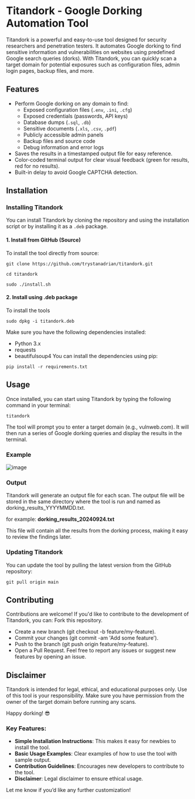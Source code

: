 # Titandork - Google Dorking Automation Tool

Titandork is a powerful and easy-to-use tool designed for security researchers and penetration testers. It automates Google dorking to find sensitive information and vulnerabilities on websites using predefined Google search queries (dorks). With Titandork, you can quickly scan a target domain for potential exposures such as configuration files, admin login pages, backup files, and more.

## Features
- Perform Google dorking on any domain to find:
  - Exposed configuration files (`.env`, `.ini`, `.cfg`)
  - Exposed credentials (passwords, API keys)
  - Database dumps (`.sql`, `.db`)
  - Sensitive documents (`.xls`, `.csv`, `.pdf`)
  - Publicly accessible admin panels
  - Backup files and source code
  - Debug information and error logs
- Saves the results in a timestamped output file for easy reference.
- Color-coded terminal output for clear visual feedback (green for results, red for no results).
- Built-in delay to avoid Google CAPTCHA detection.

## Installation

### Installing Titandork

You can install Titandork by cloning the repository and using the installation script or by installing it as a `.deb` package.

#### 1. Install from GitHub (Source)
To install the tool directly from source:
```
git clone https://github.com/trystanadrian/titandork.git
```
```
cd titandork
```
```
sudo ./install.sh
```

#### 2. Install using .deb package 
To install the tools
```
sudo dpkg -i titandork.deb
```
Make sure you have the following dependencies installed:
* Python 3.x
* requests
* beautifulsoup4
You can install the dependencies using pip:
```
pip install -r requirements.txt
```

## Usage
Once installed, you can start using Titandork by typing the following command in your terminal:
```
titandork
```
The tool will prompt you to enter a target domain (e.g., vulnweb.com). It will then run a series of Google dorking queries and display the results in the terminal.

### Example
![image](https://github.com/user-attachments/assets/946bb60c-da94-40b5-bd53-e4b3bdff2c33)


### Output
Titandork will generate an output file for each scan. The output file will be stored in the same directory where the tool is run and named as dorking_results_YYYYMMDD.txt.

for example: **dorking_results_20240924.txt**

This file will contain all the results from the dorking process, making it easy to review the findings later.

### Updating Titandork
You can update the tool by pulling the latest version from the GitHub repository:
```
git pull origin main
```

## Contributing
Contributions are welcome! If you'd like to contribute to the development of Titandork, you can:
Fork this repository.
- Create a new branch (git checkout -b feature/my-feature).
- Commit your changes (git commit -am 'Add some feature').
- Push to the branch (git push origin feature/my-feature).
- Open a Pull Request.
Feel free to report any issues or suggest new features by opening an issue.

## Disclaimer
Titandork is intended for legal, ethical, and educational purposes only. Use of this tool is your responsibility. Make sure you have permission from the owner of the target domain before running any scans.

Happy dorking! 😎


### Key Features:
- **Simple Installation Instructions**: This makes it easy for newbies to install the tool.
- **Basic Usage Examples**: Clear examples of how to use the tool with sample output.
- **Contribution Guidelines**: Encourages new developers to contribute to the tool.
- **Disclaimer**: Legal disclaimer to ensure ethical usage.

Let me know if you’d like any further customization!







